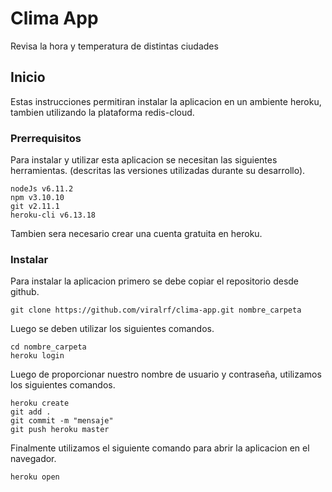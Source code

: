 # Clima App

Revisa la hora y temperatura de distintas ciudades

## Inicio

Estas instrucciones permitiran instalar la aplicacion en un ambiente heroku, tambien utilizando la plataforma redis-cloud.

### Prerrequisitos

Para instalar y utilizar esta aplicacion se necesitan las siguientes herramientas.
(descritas las versiones utilizadas durante su desarrollo).

```
nodeJs v6.11.2
npm v3.10.10
git v2.11.1
heroku-cli v6.13.18

```

Tambien sera necesario crear una cuenta gratuita en heroku.

### Instalar

Para instalar la aplicacion primero se debe copiar el repositorio desde github.

```
git clone https://github.com/viralrf/clima-app.git nombre_carpeta
```

Luego se deben utilizar los siguientes comandos.

```
cd nombre_carpeta
heroku login

```

Luego de proporcionar nuestro nombre de usuario y contraseña, utilizamos los siguientes comandos.

```
heroku create
git add .
git commit -m "mensaje"
git push heroku master

```

Finalmente utilizamos el siguiente comando para abrir la aplicacion en el navegador.

```
heroku open

```
